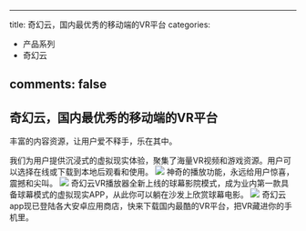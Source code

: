 
---
title: 奇幻云，国内最优秀的移动端的VR平台
categories:
- 产品系列
- 奇幻云

comments: false
---


## 奇幻云，国内最优秀的移动端的VR平台
丰富的内容资源，让用户爱不释手，乐在其中。

我们为用户提供沉浸式的虚拟现实体验，聚集了海量VR视频和游戏资源。用户可以选择在线或下载到本地后观看和使用。
<img src="/css/images/qihuanyun/cloud1.png">
神奇的播放功能，永远给用户惊喜，震撼和尖叫。
<img src="/css/images/qihuanyun/cloud2.png">
奇幻云VR播放器全新上线的球幕影院模式，成为业内第一款具备球幕模式的虚拟现实APP，从此你可以躺在沙发上欣赏球幕电影。
<img src="/css/images/qihuanyun/cloud3.png">
奇幻云app现已登陆各大安卓应用商店，快来下载国内最酷的VR平台，把VR藏进你的手机里。
